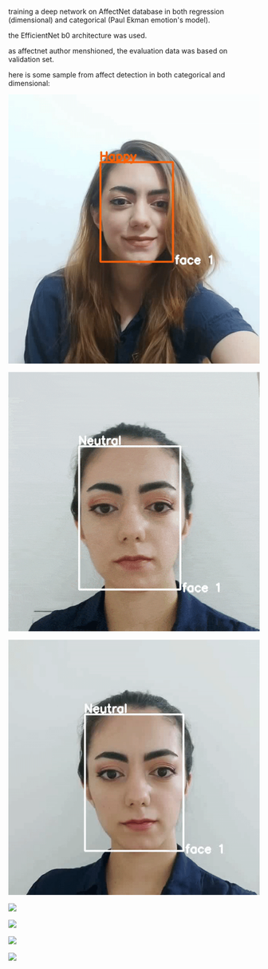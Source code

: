 training a deep network on AffectNet database in both regression (dimensional) and categorical (Paul Ekman emotion's model).

the EfficientNet b0 architecture was used.

as affectnet author menshioned, the evaluation data was based on validation set.

here is some sample from affect detection in both categorical and dimensional:

![](sample_6-emotion_3.gif)

![](sample_6-emotion_2.gif)

![](sample_6-emotion.gif)

![](sample_7-dim.gif)

![](sample_3.gif)

![](sample_4-emotion.gif)

![](sample-2_output_dim_au.gif)
